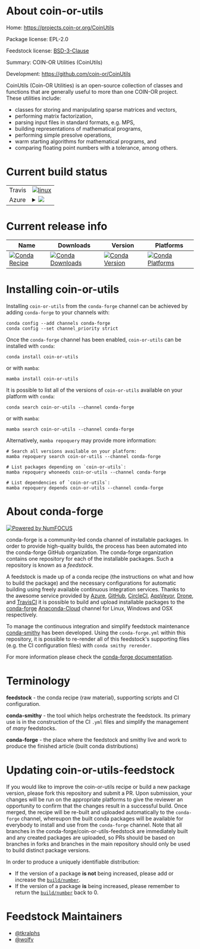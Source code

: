 About coin-or-utils
===================

Home: https://projects.coin-or.org/CoinUtils

Package license: EPL-2.0

Feedstock license: [BSD-3-Clause](https://github.com/conda-forge/coin-or-utils-feedstock/blob/main/LICENSE.txt)

Summary: COIN-OR Utilities (CoinUtils)

Development: https://github.com/coin-or/CoinUtils

CoinUtils (Coin-OR Utilities) is an open-source collection of classes and
functions that are generally useful to more than one COIN-OR project. These
utilities include:

  - classes for storing and manipulating sparse matrices and vectors,
  - performing matrix factorization,
  - parsing input files in standard formats, e.g. MPS,
  - building representations of mathematical programs,
  - performing simple presolve operations,
  - warm starting algorithms for mathematical programs, and
  - comparing floating point numbers with a tolerance, among others.


Current build status
====================


<table><tr>
    <td>Travis</td>
    <td>
      <a href="https://app.travis-ci.com/conda-forge/coin-or-utils-feedstock">
        <img alt="linux" src="https://img.shields.io/travis/com/conda-forge/coin-or-utils-feedstock/main.svg?label=Linux">
      </a>
    </td>
  </tr>
    
  <tr>
    <td>Azure</td>
    <td>
      <details>
        <summary>
          <a href="https://dev.azure.com/conda-forge/feedstock-builds/_build/latest?definitionId=10721&branchName=main">
            <img src="https://dev.azure.com/conda-forge/feedstock-builds/_apis/build/status/coin-or-utils-feedstock?branchName=main">
          </a>
        </summary>
        <table>
          <thead><tr><th>Variant</th><th>Status</th></tr></thead>
          <tbody><tr>
              <td>linux_64</td>
              <td>
                <a href="https://dev.azure.com/conda-forge/feedstock-builds/_build/latest?definitionId=10721&branchName=main">
                  <img src="https://dev.azure.com/conda-forge/feedstock-builds/_apis/build/status/coin-or-utils-feedstock?branchName=main&jobName=linux&configuration=linux_64_" alt="variant">
                </a>
              </td>
            </tr><tr>
              <td>linux_aarch64</td>
              <td>
                <a href="https://dev.azure.com/conda-forge/feedstock-builds/_build/latest?definitionId=10721&branchName=main">
                  <img src="https://dev.azure.com/conda-forge/feedstock-builds/_apis/build/status/coin-or-utils-feedstock?branchName=main&jobName=linux&configuration=linux_aarch64_" alt="variant">
                </a>
              </td>
            </tr><tr>
              <td>linux_ppc64le</td>
              <td>
                <a href="https://dev.azure.com/conda-forge/feedstock-builds/_build/latest?definitionId=10721&branchName=main">
                  <img src="https://dev.azure.com/conda-forge/feedstock-builds/_apis/build/status/coin-or-utils-feedstock?branchName=main&jobName=linux&configuration=linux_ppc64le_" alt="variant">
                </a>
              </td>
            </tr><tr>
              <td>osx_64</td>
              <td>
                <a href="https://dev.azure.com/conda-forge/feedstock-builds/_build/latest?definitionId=10721&branchName=main">
                  <img src="https://dev.azure.com/conda-forge/feedstock-builds/_apis/build/status/coin-or-utils-feedstock?branchName=main&jobName=osx&configuration=osx_64_" alt="variant">
                </a>
              </td>
            </tr><tr>
              <td>osx_arm64</td>
              <td>
                <a href="https://dev.azure.com/conda-forge/feedstock-builds/_build/latest?definitionId=10721&branchName=main">
                  <img src="https://dev.azure.com/conda-forge/feedstock-builds/_apis/build/status/coin-or-utils-feedstock?branchName=main&jobName=osx&configuration=osx_arm64_" alt="variant">
                </a>
              </td>
            </tr>
          </tbody>
        </table>
      </details>
    </td>
  </tr>
</table>

Current release info
====================

| Name | Downloads | Version | Platforms |
| --- | --- | --- | --- |
| [![Conda Recipe](https://img.shields.io/badge/recipe-coin--or--utils-green.svg)](https://anaconda.org/conda-forge/coin-or-utils) | [![Conda Downloads](https://img.shields.io/conda/dn/conda-forge/coin-or-utils.svg)](https://anaconda.org/conda-forge/coin-or-utils) | [![Conda Version](https://img.shields.io/conda/vn/conda-forge/coin-or-utils.svg)](https://anaconda.org/conda-forge/coin-or-utils) | [![Conda Platforms](https://img.shields.io/conda/pn/conda-forge/coin-or-utils.svg)](https://anaconda.org/conda-forge/coin-or-utils) |

Installing coin-or-utils
========================

Installing `coin-or-utils` from the `conda-forge` channel can be achieved by adding `conda-forge` to your channels with:

```
conda config --add channels conda-forge
conda config --set channel_priority strict
```

Once the `conda-forge` channel has been enabled, `coin-or-utils` can be installed with `conda`:

```
conda install coin-or-utils
```

or with `mamba`:

```
mamba install coin-or-utils
```

It is possible to list all of the versions of `coin-or-utils` available on your platform with `conda`:

```
conda search coin-or-utils --channel conda-forge
```

or with `mamba`:

```
mamba search coin-or-utils --channel conda-forge
```

Alternatively, `mamba repoquery` may provide more information:

```
# Search all versions available on your platform:
mamba repoquery search coin-or-utils --channel conda-forge

# List packages depending on `coin-or-utils`:
mamba repoquery whoneeds coin-or-utils --channel conda-forge

# List dependencies of `coin-or-utils`:
mamba repoquery depends coin-or-utils --channel conda-forge
```


About conda-forge
=================

[![Powered by
NumFOCUS](https://img.shields.io/badge/powered%20by-NumFOCUS-orange.svg?style=flat&colorA=E1523D&colorB=007D8A)](https://numfocus.org)

conda-forge is a community-led conda channel of installable packages.
In order to provide high-quality builds, the process has been automated into the
conda-forge GitHub organization. The conda-forge organization contains one repository
for each of the installable packages. Such a repository is known as a *feedstock*.

A feedstock is made up of a conda recipe (the instructions on what and how to build
the package) and the necessary configurations for automatic building using freely
available continuous integration services. Thanks to the awesome service provided by
[Azure](https://azure.microsoft.com/en-us/services/devops/), [GitHub](https://github.com/),
[CircleCI](https://circleci.com/), [AppVeyor](https://www.appveyor.com/),
[Drone](https://cloud.drone.io/welcome), and [TravisCI](https://travis-ci.com/)
it is possible to build and upload installable packages to the
[conda-forge](https://anaconda.org/conda-forge) [Anaconda-Cloud](https://anaconda.org/)
channel for Linux, Windows and OSX respectively.

To manage the continuous integration and simplify feedstock maintenance
[conda-smithy](https://github.com/conda-forge/conda-smithy) has been developed.
Using the ``conda-forge.yml`` within this repository, it is possible to re-render all of
this feedstock's supporting files (e.g. the CI configuration files) with ``conda smithy rerender``.

For more information please check the [conda-forge documentation](https://conda-forge.org/docs/).

Terminology
===========

**feedstock** - the conda recipe (raw material), supporting scripts and CI configuration.

**conda-smithy** - the tool which helps orchestrate the feedstock.
                   Its primary use is in the construction of the CI ``.yml`` files
                   and simplify the management of *many* feedstocks.

**conda-forge** - the place where the feedstock and smithy live and work to
                  produce the finished article (built conda distributions)


Updating coin-or-utils-feedstock
================================

If you would like to improve the coin-or-utils recipe or build a new
package version, please fork this repository and submit a PR. Upon submission,
your changes will be run on the appropriate platforms to give the reviewer an
opportunity to confirm that the changes result in a successful build. Once
merged, the recipe will be re-built and uploaded automatically to the
`conda-forge` channel, whereupon the built conda packages will be available for
everybody to install and use from the `conda-forge` channel.
Note that all branches in the conda-forge/coin-or-utils-feedstock are
immediately built and any created packages are uploaded, so PRs should be based
on branches in forks and branches in the main repository should only be used to
build distinct package versions.

In order to produce a uniquely identifiable distribution:
 * If the version of a package **is not** being increased, please add or increase
   the [``build/number``](https://docs.conda.io/projects/conda-build/en/latest/resources/define-metadata.html#build-number-and-string).
 * If the version of a package **is** being increased, please remember to return
   the [``build/number``](https://docs.conda.io/projects/conda-build/en/latest/resources/define-metadata.html#build-number-and-string)
   back to 0.

Feedstock Maintainers
=====================

* [@tkralphs](https://github.com/tkralphs/)
* [@wolfv](https://github.com/wolfv/)

